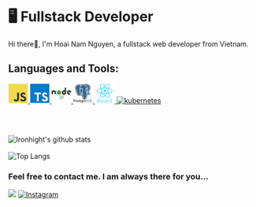 # 🖥 Fullstack Developer

Hi there:wave:, I'm Hoai Nam Nguyen, a fullstack web developer from Vietnam.

<h2 align="left">Languages and Tools:</h2>
<p align="left">
 <a
    href="https://developer.mozilla.org/en-US/docs/Web/JavaScript"
    target="_blank"
  >
    <img
      src="https://raw.githubusercontent.com/devicons/devicon/master/icons/javascript/javascript-original.svg"
      alt="javascript"
      width="40"
      height="40"
    />
  </a>
  <a href="https://www.typescriptlang.org/" target="_blank">
    <img
      src="https://raw.githubusercontent.com/devicons/devicon/master/icons/typescript/typescript-original.svg"
      alt="typescript"
      width="40"
      height="40"
    />
  </a>
  <a href="https://nodejs.org" target="_blank">
    <img
      src="https://raw.githubusercontent.com/devicons/devicon/master/icons/nodejs/nodejs-original-wordmark.svg"
      alt="nodejs"
      width="40"
      height="40"
    />
  </a>
  <a href="https://www.postgresql.org" target="_blank">
    <img
      src="https://raw.githubusercontent.com/devicons/devicon/master/icons/postgresql/postgresql-original-wordmark.svg"
      alt="postgresql"
      width="40"
      height="40"
    />
  </a>
  <a href="https://reactjs.org/" target="_blank">
    <img
      src="https://raw.githubusercontent.com/devicons/devicon/master/icons/react/react-original-wordmark.svg"
      alt="react"
      width="40"
      height="40"
    />
  </a>
  <a href="https://kubernetes.io" target="_blank">
    <img
      src="https://www.vectorlogo.zone/logos/kubernetes/kubernetes-icon.svg"
      alt="kubernetes"
      width="40"
      height="40"
    />
  </a>
</p>
<br/>
<br/>

![Ironhight's github stats](https://github-readme-stats.vercel.app/api?username=ironhight&show_icons=true&theme=tokyonight)
<br/>
<br/>
![Top Langs](https://github-readme-stats.vercel.app/api/top-langs/?username=ironhight&layout=compact&langs_count=8)

### Feel free to contact me. I am always there for you...
<a href="#"><img src="https://img.shields.io/badge/🔽Download_My_CV-002366"/></a>
<a href="https://www.instagram.com/_ironhight_/"><img src="https://img.shields.io/badge/Instagram-%23E4405F.svg?&style=flat-square&logo=instagram&logoColor=white" alt="Instagram"></a>
